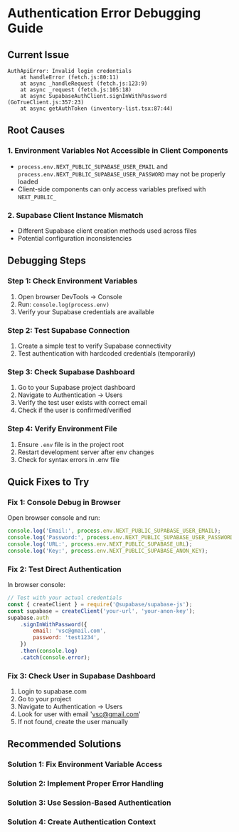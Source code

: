 # Authentication Error Debugging Guide

## Current Issue

```
AuthApiError: Invalid login credentials
    at handleError (fetch.js:80:11)
    at async _handleRequest (fetch.js:123:9)
    at async _request (fetch.js:105:18)
    at async SupabaseAuthClient.signInWithPassword (GoTrueClient.js:357:23)
    at async getAuthToken (inventory-list.tsx:87:44)
```

## Root Causes

### 1. Environment Variables Not Accessible in Client Components

- `process.env.NEXT_PUBLIC_SUPABASE_USER_EMAIL` and `process.env.NEXT_PUBLIC_SUPABASE_USER_PASSWORD` may not be properly loaded
- Client-side components can only access variables prefixed with `NEXT_PUBLIC_`

### 2. Supabase Client Instance Mismatch

- Different Supabase client creation methods used across files
- Potential configuration inconsistencies

## Debugging Steps

### Step 1: Check Environment Variables

1. Open browser DevTools → Console
2. Run: `console.log(process.env)`
3. Verify your Supabase credentials are available

### Step 2: Test Supabase Connection

1. Create a simple test to verify Supabase connectivity
2. Test authentication with hardcoded credentials (temporarily)

### Step 3: Check Supabase Dashboard

1. Go to your Supabase project dashboard
2. Navigate to Authentication → Users
3. Verify the test user exists with correct email
4. Check if the user is confirmed/verified

### Step 4: Verify Environment File

1. Ensure `.env` file is in the project root
2. Restart development server after env changes
3. Check for syntax errors in .env file

## Quick Fixes to Try

### Fix 1: Console Debug in Browser

Open browser console and run:

```javascript
console.log('Email:', process.env.NEXT_PUBLIC_SUPABASE_USER_EMAIL);
console.log('Password:', process.env.NEXT_PUBLIC_SUPABASE_USER_PASSWORD);
console.log('URL:', process.env.NEXT_PUBLIC_SUPABASE_URL);
console.log('Key:', process.env.NEXT_PUBLIC_SUPABASE_ANON_KEY);
```

### Fix 2: Test Direct Authentication

In browser console:

```javascript
// Test with your actual credentials
const { createClient } = require('@supabase/supabase-js');
const supabase = createClient('your-url', 'your-anon-key');
supabase.auth
    .signInWithPassword({
        email: 'vsc@gmail.com',
        password: 'test1234',
    })
    .then(console.log)
    .catch(console.error);
```

### Fix 3: Check User in Supabase Dashboard

1. Login to supabase.com
2. Go to your project
3. Navigate to Authentication → Users
4. Look for user with email 'vsc@gmail.com'
5. If not found, create the user manually

## Recommended Solutions

### Solution 1: Fix Environment Variable Access

### Solution 2: Implement Proper Error Handling

### Solution 3: Use Session-Based Authentication

### Solution 4: Create Authentication Context
